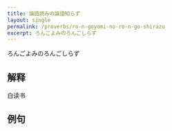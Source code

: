 ```yaml
---
title: 論語読みの論語知らず
layout: single
permalink: /proverbs/ro-n-goyomi-no-ro-n-go-shirazu
excerpt: ろんごよみのろんごしらず
---
```


ろんごよみのろんごしらず

## 解释

白读书

## 例句

